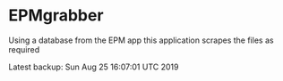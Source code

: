 # EPMgrabber
Using a database from the EPM app this application scrapes the files as required


Latest backup: Sun Aug 25 16:07:01 UTC 2019
